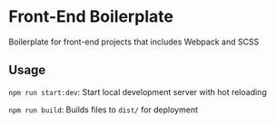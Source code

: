 # Front-End Boilerplate

Boilerplate for front-end projects that includes Webpack and SCSS

## Usage
`npm run start:dev`: Start local development server with hot reloading

`npm run build`: Builds files to `dist/` for deployment 
